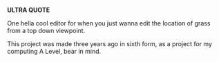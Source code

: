 <b>ULTRA QUOTE</b>

One hella cool editor for when you just wanna
edit the location of grass from a top down
viewpoint.

This project was made three years ago in sixth form, as a project for my computing A Level, bear in mind.
